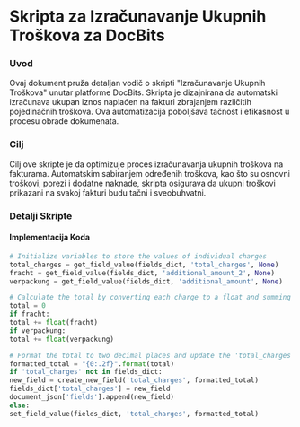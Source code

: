 # Skripta za Izračunavanje Ukupnih Troškova za DocBits

### Uvod

Ovaj dokument pruža detaljan vodič o skripti "Izračunavanje Ukupnih Troškova" unutar platforme DocBits. Skripta je dizajnirana da automatski izračunava ukupan iznos naplaćen na fakturi zbrajanjem različitih pojedinačnih troškova. Ova automatizacija poboljšava tačnost i efikasnost u procesu obrade dokumenata.

### Cilj

Cilj ove skripte je da optimizuje proces izračunavanja ukupnih troškova na fakturama. Automatskim sabiranjem određenih troškova, kao što su osnovni troškovi, porezi i dodatne naknade, skripta osigurava da ukupni troškovi prikazani na svakoj fakturi budu tačni i sveobuhvatni.

### Detalji Skripte

#### Implementacija Koda
```python
# Initialize variables to store the values of individual charges
total_charges = get_field_value(fields_dict, 'total_charges', None)
fracht = get_field_value(fields_dict, 'additional_amount_2', None)
verpackung = get_field_value(fields_dict, 'additional_amount', None)

# Calculate the total by converting each charge to a float and summing them up
total = 0
if fracht:
total += float(fracht)
if verpackung:
total += float(verpackung)

# Format the total to two decimal places and update the 'total_charges' field
formatted_total = "{0:.2f}".format(total)
if 'total_charges' not in fields_dict:
new_field = create_new_field('total_charges', formatted_total)
fields_dict['total_charges'] = new_field
document_json['fields'].append(new_field)
else:
set_field_value(fields_dict, 'total_charges', formatted_total)
```

